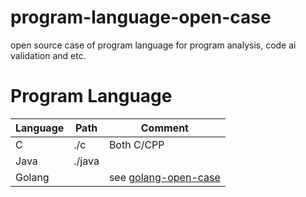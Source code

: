 # program-language-open-case
open source case of program language for program analysis, code ai validation and etc.

# Program Language

| Language | Path   | Comment                                                              |
| -------- | ------ | -------------------------------------------------------------------- |
| C        | ./c    | Both C/CPP                                                           |
| Java     | ./java |                                                                      |
| Golang   |        | see [golang-open-case](https://github.com/FFengIll/golang-open-case) |